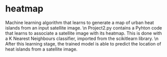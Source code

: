 # heatmap
Machine learning algorithm that learns to generate a map of urban heat islands from an input satellite image. \n
Project2.py contains a Pyhton code that learns to associate a satellite image with its heatmap. This is done with a K Nearest Neighbours classifier, imported from the scikitlearn library. \n
After this learning stage, the trained model is able to predict the location of heat islands from a satellite image.
